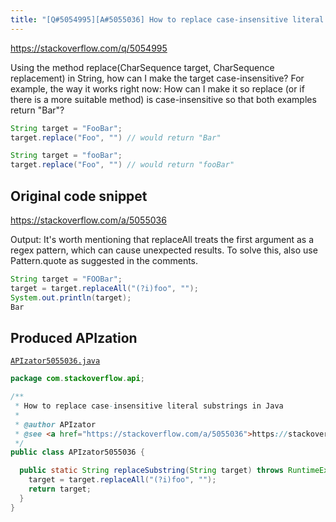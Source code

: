 ```yaml
---
title: "[Q#5054995][A#5055036] How to replace case-insensitive literal substrings in Java"
---
```


https://stackoverflow.com/q/5054995

Using the method replace(CharSequence target, CharSequence replacement) in String, how can I make the target case-insensitive?
For example, the way it works right now:
How can I make it so replace (or if there is a more suitable method) is case-insensitive so that both examples return "Bar"?


```java
String target = "FooBar";
target.replace("Foo", "") // would return "Bar"

String target = "fooBar";
target.replace("Foo", "") // would return "fooBar"
```


## Original code snippet

https://stackoverflow.com/a/5055036

Output:
It's worth mentioning that replaceAll treats the first argument as a regex pattern, which can cause unexpected results. To solve this, also use Pattern.quote as suggested in the comments.

```java
String target = "FOOBar";
target = target.replaceAll("(?i)foo", "");
System.out.println(target);
Bar
```

## Produced APIzation

[`APIzator5055036.java`](/data/search/java/APIzator5055036.java)

```java
package com.stackoverflow.api;

/**
 * How to replace case-insensitive literal substrings in Java
 *
 * @author APIzator
 * @see <a href="https://stackoverflow.com/a/5055036">https://stackoverflow.com/a/5055036</a>
 */
public class APIzator5055036 {

  public static String replaceSubstring(String target) throws RuntimeException {
    target = target.replaceAll("(?i)foo", "");
    return target;
  }
}
```